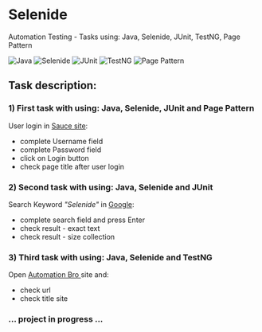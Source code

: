 # Selenide
Automation Testing - Tasks using: Java, Selenide, JUnit, TestNG, Page Pattern

![Java](https://img.shields.io/badge/-JAVA-0A1A5A?style=flat&logo=java)
![Selenide](https://img.shields.io/badge/-Selenide-0A1A5A?style=flat&logo=selenide)
![JUnit](https://img.shields.io/badge/-JUnit-0A1A5A?style=flat&logo=junit)
![TestNG](https://img.shields.io/badge/-TestNG-0A1A5A?style=flat&logo=testng)
![Page Pattern](https://img.shields.io/badge/-PagePattern-0A1A5A?style=flat&logo=pagepattern)


## Task description:

### 1) First task with using: Java, Selenide, JUnit and Page Pattern
User login in <a href="src/test/java/pl/grzegorzworek/selenide/saucetest">Sauce site</a>:
- complete Username field
- complete Password field
- click on Login button
- check page title after user login

### 2) Second task with using: Java, Selenide and JUnit
Search Keyword *"Selenide"* in <a href="src/test/java/pl/grzegorzworek/selenide/google">Google</a>:
- complete search field and press Enter
- check result - exact text
- check result - size collection

### 3) Third task with using: Java, Selenide and TestNG
Open <a href="src/test/java/pl/grzegorzworek/selenide/automationbro">Automation Bro </a>site and:
- check url 
- check title site


### ... project in progress ...
